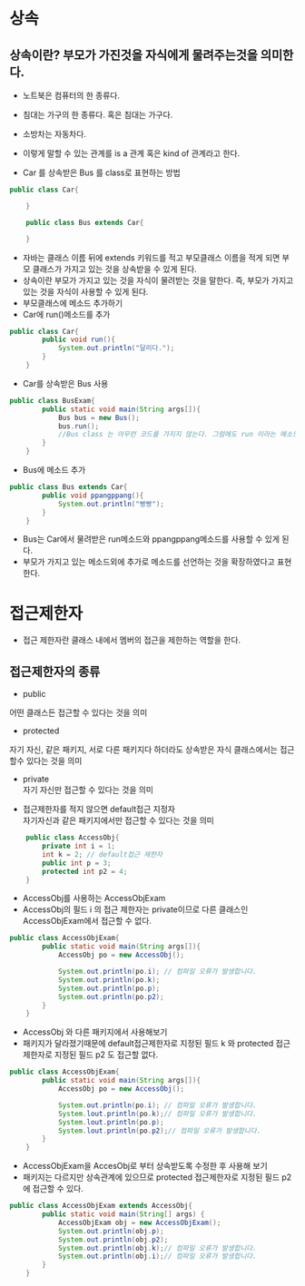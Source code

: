 # 상속
## 상속이란? 부모가 가진것을 자식에게 물려주는것을 의미한다.
* 노트북은 컴퓨터의 한 종류다.
* 침대는 가구의 한 종류다. 혹은 침대는 가구다.
* 소방차는 자동차다.
* 이렇게 말할 수 있는 관계를 is a 관계 혹은 kind of 관계라고 한다.

* Car 를 상속받은 Bus 를 class로 표현하는 방법
```java
public class Car{

    }

    public class Bus extends Car{

    }
```
* 자바는 클래스 이름 뒤에 extends 키워드를 적고 부모클래스 이름을 적게 되면 부모 클래스가 가지고 있는 것을 상속받을 수 있게 된다.
* 상속이란 부모가 가지고 있는 것을 자식이 물려받는 것을 말한다. 즉, 부모가 가지고 있는 것을 자식이 사용할 수 있게 된다.
* 부모클래스에 메소드 추가하기
* Car에 run()메소드를 추가  

```java
public class Car{
        public void run(){
            System.out.println("달리다.");
        }
    }
```
* Car를 상속받은 Bus 사용

```java
public class BusExam{
        public static void main(String args[]){
            Bus bus = new Bus();
            bus.run();  
            //Bus class 는 아무런 코드를 가지지 않는다. 그럼에도 run 이라는 메소드를 사용하는데 문제가 발생되지 않는다. 
        }   
    }
```

* Bus에 메소드 추가
```java
public class Bus extends Car{
        public void ppangppang(){
            System.out.println("빵빵");
        }       
    }
```
* Bus는 Car에서 물려받은 run메소드와 ppangppang메소드를 사용할 수 있게 된다.
* 부모가 가지고 있는 메소드외에 추가로 메소드를 선언하는 것을 확장하였다고 표현한다.

# 접근제한자
* 접근 제한자란 클래스 내에서 멤버의 접근을 제한하는 역할을 한다.
## 접근제한자의 종류
* public  

어떤 클래스든 접근할 수 있다는 것을 의미
* protected  

자기 자신, 같은 패키지, 서로 다른 패키지다 하더라도 상속받은 자식 클래스에서는 접근할수 있다는 것을 의미
* private  
자기 자신만 접근할 수 있다는 것을 의미  

* 접근제한자를 적지 않으면 default접근 지정자  
자기자신과 같은 패키지에서만 접근할 수 있다는 것을 의미

```java
    public class AccessObj{
        private int i = 1;
        int k = 2; // default접근 제한자
        public int p = 3;
        protected int p2 = 4;
    }
```
* AccessObj를 사용하는 AccessObjExam
* AccessObj의 필드 i 의 접근 제한자는 private이므로 다른 클래스인 AccessObjExam에서 접근할 수 없다.
```java
public class AccessObjExam{
        public static void main(String args[]){
            AccessObj po = new AccessObj();

            System.out.println(po.i); // 컴파일 오류가 발생합니다.
            System.out.println(po.k);
            System.out.println(po.p);
            System.out.println(po.p2);
        }
    }
```
* AccessObj 와 다른 패키지에서 사용해보기
* 패키지가 달라졌기때문에 default접근제한자로 지정된 필드 k 와 protected 접근제한자로 지정된 필드 p2 도 접근할 없다.
```java
public class AccessObjExam{
        public static void main(String args[]){
            AccessObj po = new AccessObj();

            System.out.println(po.i); // 컴파일 오류가 발생합니다.
            System.lout.println(po.k);// 컴파일 오류가 발생합니다.
            System.lout.println(po.p);
            System.lout.println(po.p2);// 컴파일 오류가 발생합니다.
        }
    }
```
* AccessObjExam을 AccesObj로 부터 상속받도록 수정한 후 사용해 보기
* 패키지는 다르지만 상속관계에 있으므로 protected 접근제한자로 지정된 필드 p2에 접근할 수 있다.
```java 
public class AccessObjExam extends AccessObj{
        public static void main(String[] args) {
            AccessObjExam obj = new AccessObjExam();
            System.out.println(obj.p);
            System.out.println(obj.p2);
            System.out.println(obj.k);// 컴파일 오류가 발생합니다.
            System.out.println(obj.i);// 컴파일 오류가 발생합니다.
        }
    }
```
